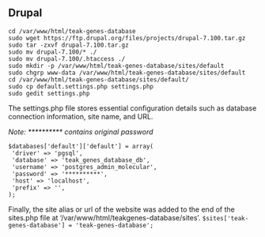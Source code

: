 ## Drupal ##
```
cd /var/www/html/teak-genes-database
sudo wget https://ftp.drupal.org/files/projects/drupal-7.100.tar.gz
sudo tar -zxvf drupal-7.100.tar.gz
sudo mv drupal-7.100/* ./
sudo mv drupal-7.100/.htaccess ./
sudo mkdir -p /var/www/html/teak-genes-database/sites/default
sudo chgrp www-data /var/www/html/teak-genes-database/sites/default
cd /var/www/html/teak-genes-database/sites/default/
sudo cp default.settings.php settings.php
sudo gedit settings.php
```

The settings.php file stores essential configuration details such as database connection information, site name,
and URL.

*Note: ********** contains original password*
```
$databases['default']['default'] = array(
 'driver' => 'pgsql',
 'database' => 'teak_genes_database_db',
 'username' => 'postgres_admin_molecular',
 'password' => '**********',
 'host' => 'localhost',
 'prefix' => '',
);
```
Finally, the site alias or url of the website was added to the end of the sites.php file at ‘/var/www/html/teakgenes-database/sites’.
`$sites['teak-genes-database'] = 'teak-genes-database';`
